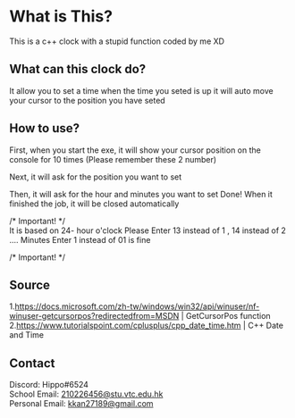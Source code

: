 # What is This?
This is a c++ clock with a stupid function coded by me XD

## What can this clock do?
It allow you to set a time when the time you seted is up it will auto move your cursor to the position you have seted

## How to use?
First, when you start the exe, it will show your cursor position on the console for 10 times (Please remember these 2 number)
  
Next, it will ask for the position you want to set
  
Then, it will ask for the hour and minutes you want to set
Done! When it finished the job, it will be closed automatically
  
/* Important! */  
It is based on 24- hour o'clock 
Please Enter 13 instead of 1 , 14 instead of 2 ....
Minutes Enter 1 instead of 01 is fine

/* Important! */

## Source
1.https://docs.microsoft.com/zh-tw/windows/win32/api/winuser/nf-winuser-getcursorpos?redirectedfrom=MSDN | GetCursorPos function  
2.https://www.tutorialspoint.com/cplusplus/cpp_date_time.htm | C++ Date and Time
  
## Contact
Discord: Hippo#6524  
School Email: 210226456@stu.vtc.edu.hk  
Personal Email: kkan27189@gmail.com
